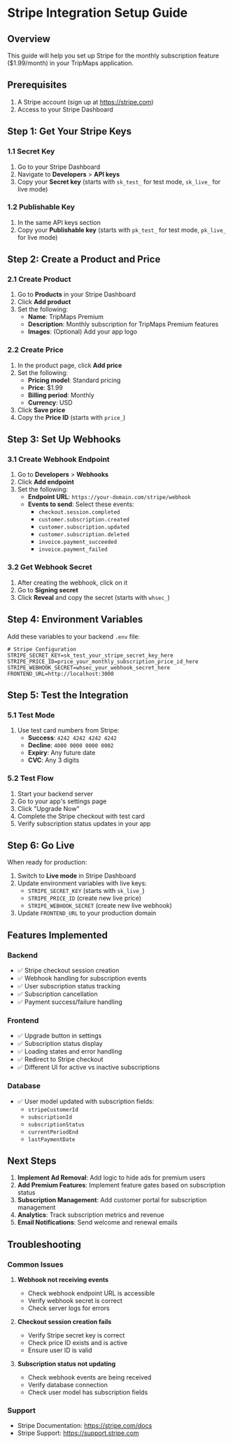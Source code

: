 # Stripe Integration Setup Guide

## Overview

This guide will help you set up Stripe for the monthly subscription feature ($1.99/month) in your TripMaps application.

## Prerequisites

1. A Stripe account (sign up at https://stripe.com)
2. Access to your Stripe Dashboard

## Step 1: Get Your Stripe Keys

### 1.1 Secret Key

1. Go to your Stripe Dashboard
2. Navigate to **Developers** > **API keys**
3. Copy your **Secret key** (starts with `sk_test_` for test mode, `sk_live_` for live mode)

### 1.2 Publishable Key

1. In the same API keys section
2. Copy your **Publishable key** (starts with `pk_test_` for test mode, `pk_live_` for live mode)

## Step 2: Create a Product and Price

### 2.1 Create Product

1. Go to **Products** in your Stripe Dashboard
2. Click **Add product**
3. Set the following:
   - **Name**: TripMaps Premium
   - **Description**: Monthly subscription for TripMaps Premium features
   - **Images**: (Optional) Add your app logo

### 2.2 Create Price

1. In the product page, click **Add price**
2. Set the following:
   - **Pricing model**: Standard pricing
   - **Price**: $1.99
   - **Billing period**: Monthly
   - **Currency**: USD
3. Click **Save price**
4. Copy the **Price ID** (starts with `price_`)

## Step 3: Set Up Webhooks

### 3.1 Create Webhook Endpoint

1. Go to **Developers** > **Webhooks**
2. Click **Add endpoint**
3. Set the following:
   - **Endpoint URL**: `https://your-domain.com/stripe/webhook`
   - **Events to send**: Select these events:
     - `checkout.session.completed`
     - `customer.subscription.created`
     - `customer.subscription.updated`
     - `customer.subscription.deleted`
     - `invoice.payment_succeeded`
     - `invoice.payment_failed`

### 3.2 Get Webhook Secret

1. After creating the webhook, click on it
2. Go to **Signing secret**
3. Click **Reveal** and copy the secret (starts with `whsec_`)

## Step 4: Environment Variables

Add these variables to your backend `.env` file:

```env
# Stripe Configuration
STRIPE_SECRET_KEY=sk_test_your_stripe_secret_key_here
STRIPE_PRICE_ID=price_your_monthly_subscription_price_id_here
STRIPE_WEBHOOK_SECRET=whsec_your_webhook_secret_here
FRONTEND_URL=http://localhost:3000
```

## Step 5: Test the Integration

### 5.1 Test Mode

1. Use test card numbers from Stripe:
   - **Success**: `4242 4242 4242 4242`
   - **Decline**: `4000 0000 0000 0002`
   - **Expiry**: Any future date
   - **CVC**: Any 3 digits

### 5.2 Test Flow

1. Start your backend server
2. Go to your app's settings page
3. Click "Upgrade Now"
4. Complete the Stripe checkout with test card
5. Verify subscription status updates in your app

## Step 6: Go Live

When ready for production:

1. Switch to **Live mode** in Stripe Dashboard
2. Update environment variables with live keys:
   - `STRIPE_SECRET_KEY` (starts with `sk_live_`)
   - `STRIPE_PRICE_ID` (create new live price)
   - `STRIPE_WEBHOOK_SECRET` (create new live webhook)
3. Update `FRONTEND_URL` to your production domain

## Features Implemented

### Backend

- ✅ Stripe checkout session creation
- ✅ Webhook handling for subscription events
- ✅ User subscription status tracking
- ✅ Subscription cancellation
- ✅ Payment success/failure handling

### Frontend

- ✅ Upgrade button in settings
- ✅ Subscription status display
- ✅ Loading states and error handling
- ✅ Redirect to Stripe checkout
- ✅ Different UI for active vs inactive subscriptions

### Database

- ✅ User model updated with subscription fields:
  - `stripeCustomerId`
  - `subscriptionId`
  - `subscriptionStatus`
  - `currentPeriodEnd`
  - `lastPaymentDate`

## Next Steps

1. **Implement Ad Removal**: Add logic to hide ads for premium users
2. **Add Premium Features**: Implement feature gates based on subscription status
3. **Subscription Management**: Add customer portal for subscription management
4. **Analytics**: Track subscription metrics and revenue
5. **Email Notifications**: Send welcome and renewal emails

## Troubleshooting

### Common Issues

1. **Webhook not receiving events**

   - Check webhook endpoint URL is accessible
   - Verify webhook secret is correct
   - Check server logs for errors

2. **Checkout session creation fails**

   - Verify Stripe secret key is correct
   - Check price ID exists and is active
   - Ensure user ID is valid

3. **Subscription status not updating**
   - Check webhook events are being received
   - Verify database connection
   - Check user model has subscription fields

### Support

- Stripe Documentation: https://stripe.com/docs
- Stripe Support: https://support.stripe.com
